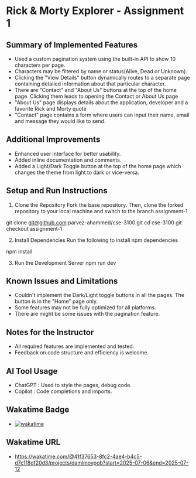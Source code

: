# Rick & Morty Explorer - Assignment 1

## Summary of Implemented Features
- Used a custom pagination system using the built-in API to show 10 characters per page.
- Characters may be filtered by name or status(Alive, Dead or Unknown).
- Clicking the "View Details" button dynamically routes to a separate page containing detailed information about that particular character.
- There are "Contact" and "About Us" buttons at the top of the home page. Clicking them leads to opening the Contact or About Us page 
- "About Us" page displays details about the application, developer and a favorite Rick and Morty quote
- "Contact" page contains a form where users can input their name, email and message they would like to send.
  
## Additional Improvements
- Enhanced user interface for better usability.
- Added inline documentation and comments.
- Added a Light/Dark Toggle button at the top of the home page which changes the theme from light to dark or vice-versa.

## Setup and Run Instructions
1. Clone the Repository
Fork the base repository. Then, clone the forked repository to your local machine and switch to the branch assignment-1

git clone git@github.com:parvez-ahammed/cse-3100.git
cd cse-3100
git checkout assignment-1

2. Install Dependencies
Run the following to install npm dependencies

npm install

3. Run the Development Server
npm run dev

## Known Issues and Limitations
- Couldn't implement the Dark/Light toggle buttons in all the pages. The button is in the "Home" page only.
- Some features may not be fully optimized for all platforms.
- There are might be some issues with the pagination feature. 

## Notes for the Instructor
- All required features are implemented and tested.
- Feedback on code structure and efficiency is welcome.

## AI Tool Usage
- ChatGPT : Used to style the pages, debug code.
- Copilot : Code completions and imports.

## Wakatime Badge
- [![wakatime](https://wakatime.com/badge/user/41f37653-8fc2-4ae4-b4c5-d7c1f8df20d3/project/34d27d19-a56b-4f7a-afe5-1b982263247d.svg)](https://wakatime.com/badge/user/41f37653-8fc2-4ae4-b4c5-d7c1f8df20d3/project/34d27d19-a56b-4f7a-afe5-1b982263247d)

## Wakatime URL
- https://wakatime.com/@41f37653-8fc2-4ae4-b4c5-d7c1f8df20d3/projects/damlmoypob?start=2025-07-06&end=2025-07-12
